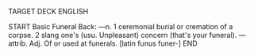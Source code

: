 TARGET DECK
ENGLISH

START
Basic
Funeral
Back: —n. 1 ceremonial burial or cremation of a corpse. 2 slang one's (usu. Unpleasant) concern (that's your funeral). —attrib. Adj. Of or used at funerals. [latin funus funer-]
END
